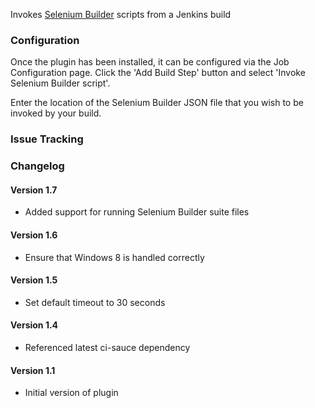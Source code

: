   

Invokes [Selenium Builder](http://sebuilder.github.com/se-builder/)
scripts from a Jenkins build

### Configuration

Once the plugin has been installed, it can be configured via the Job
Configuration page. Click the 'Add Build Step' button and select 'Invoke
Selenium Builder script'.

Enter the location of the Selenium Builder JSON file that you wish to be
invoked by your build.

### Issue Tracking

### Changelog

#### Version 1.7

-   Added support for running Selenium Builder suite files

#### Version 1.6

-   Ensure that Windows 8 is handled correctly

#### Version 1.5

-   Set default timeout to 30 seconds

#### Version 1.4

-   Referenced latest ci-sauce dependency

#### Version 1.1

-   Initial version of plugin
